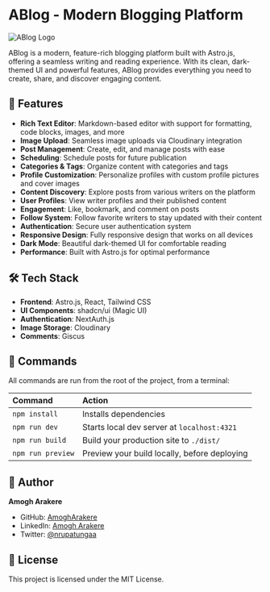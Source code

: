 # ABlog - Modern Blogging Platform

![ABlog Logo](public/images/ablog-logo.svg)

ABlog is a modern, feature-rich blogging platform built with Astro.js, offering a seamless writing and reading experience. With its clean, dark-themed UI and powerful features, ABlog provides everything you need to create, share, and discover engaging content.

## 🚀 Features

- **Rich Text Editor**: Markdown-based editor with support for formatting, code blocks, images, and more
- **Image Upload**: Seamless image uploads via Cloudinary integration
- **Post Management**: Create, edit, and manage posts with ease
- **Scheduling**: Schedule posts for future publication
- **Categories & Tags**: Organize content with categories and tags
- **Profile Customization**: Personalize profiles with custom profile pictures and cover images
- **Content Discovery**: Explore posts from various writers on the platform
- **User Profiles**: View writer profiles and their published content
- **Engagement**: Like, bookmark, and comment on posts
- **Follow System**: Follow favorite writers to stay updated with their content
- **Authentication**: Secure user authentication system
- **Responsive Design**: Fully responsive design that works on all devices
- **Dark Mode**: Beautiful dark-themed UI for comfortable reading
- **Performance**: Built with Astro.js for optimal performance

## 🛠️ Tech Stack

- **Frontend**: Astro.js, React, Tailwind CSS
- **UI Components**: shadcn/ui (Magic UI)
- **Authentication**: NextAuth.js
- **Image Storage**: Cloudinary
- **Comments**: Giscus

## 🧞 Commands

All commands are run from the root of the project, from a terminal:

| Command           | Action                                       |
| :---------------- | :------------------------------------------- |
| `npm install`     | Installs dependencies                        |
| `npm run dev`     | Starts local dev server at `localhost:4321`  |
| `npm run build`   | Build your production site to `./dist/`      |
| `npm run preview` | Preview your build locally, before deploying |

## 👤 Author

**Amogh Arakere**

- GitHub: [AmoghArakere](https://github.com/AmoghArakere)
- LinkedIn: [Amogh Arakere](https://www.linkedin.com/in/amogh07/)
- Twitter: [@nrupatungaa](https://x.com/nrupatungaa)

## 📝 License

This project is licensed under the MIT License.
